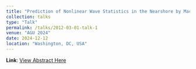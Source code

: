 ```yaml
---
title: "Prediction of Nonlinear Wave Statistics in the Nearshore by Machine Learning Models "
collection: talks
type: "Talk"
permalink: /talks/2012-03-01-talk-1
venue: "AGU 2024"
date: 2024-12-12
location: "Washington, DC, USA"
---
```


**Link**: [View Abstract Here](https://agu.confex.com/agu/agu24/meetingapp.cgi/Paper/1690389)